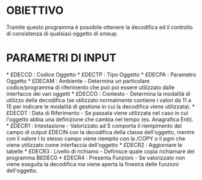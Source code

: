 # OBIETTIVO

Tramite questo programma è possibile ottenere la decodifica ed il controllo di consistenza di qualsiasi oggetto di smeup.

# PARAMETRI DI INPUT

\* £DECCD :  Codice Oggetto
\* £DECTP :  Tipo Oggetto
\* £DECPA :  Parametro Oggetto
\* £DECAM :  Ambiente - Determina un particolare codice/programma di riferimento che può poi essere utilizzato dalle interfacce dei vari oggetti
\* £DECCO :  Contesto - Determina la modalità di utilizzo della decodifica (se utilizzato normalmente contiene i valori da 11 a 15 per indicare le modalità di gestione in cui la decodifica viene utilizzata).
\* £DECDT :  Data di Riferimento - Se passata viene utilizzata nel caso in cui l'oggetto abbia una definizione che cambia nel tempo (es. Anagrafica Enti).
\* £DECR1 :  Intestazione - Valorizzato ad S comporta il riempimento del campo di output £DECIN con la decodifica della classe dell'oggetto, mentre con il valore I lo stesso campo viene riempito con la /COPY o il pgm che viene utilizzato come interfaccia dell'oggetto
\* £DECR2 :  Aggiornare le tabelle
\* £DECR3 :  Livello di richiamo - Definisce quale copia richiamare del programma B£DEC0
\* £DECR4 :  Presenta Funzioni - Se valorizzato non viene eseguita la decodifica ma viene aperta la finestra delle funzioni dell'oggetto.

